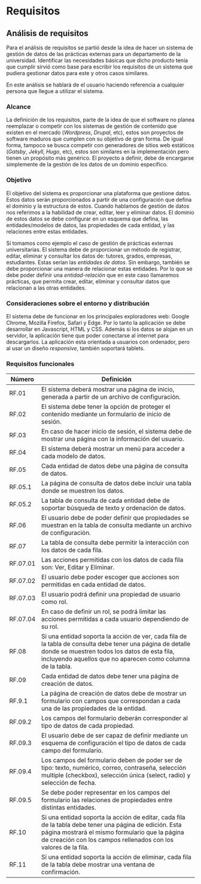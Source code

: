 # Requisitos

## Análisis de requisitos
Para el análisis de requisitos se partió desde la idea de hacer un sistema de gestión de datos de las prácticas externas para un departamento de la universidad. Identificar las necesidades básicas que dicho producto tenía que cumplir sirvió como base para escribir los requisitos de un sistema que pudiera gestionar datos para este y otros casos similares.

En este análisis se hablará de el usuario haciendo referencia a cualquier persona que llegue a utilizar el sistema.

### Alcance
La definición de los requisitos, parte de la idea de que el software no planea reemplazar o competir con los sistemas de gestión de contenido que existen en el mercado (_Wordpress_, _Drupal_, etc), estos son proyectos de software maduros que cumplen con su objetivo de gran forma. De igual forma, tampoco se busca competir con generadores de sitios web estáticos (_Gatsby_, _Jekyll_, _Hugo_, etc), estos son similares en la implementación pero tienen un propósito más genérico.
El proyecto a definir, debe de encargarse simplemente de la gestión de los datos de un dominio específico.

### Objetivo
 El objetivo del sistema es proporcionar una plataforma que gestione datos. Estos datos serán proporcionados a partir de una configuración que defina el dominio y la estructura de estos.
 Cuando hablamos de gestión de datos nos referimos a la habilidad de crear, editar, leer y eliminar datos. El dominio de estos datos se debe configurar en un esquema que defina, las entidades/modelos de datos, las propiedades de cada entidad, y las relaciones entre estas entidades.
 
Si tomamos como ejemplo el caso de gestión de prácticas externas universitarias. El sistema debe de proporcionar un método de registrar, editar, eliminar y consultar los datos de: tutores, grados, empresas, estudiantes. Estas serían las _entidades de datos_.
Sin embargo, también se debe proporcionar una manera de relacionar estas entidades. Por lo que se debe poder definir una _entidad-relación_ que en este caso llamaremos prácticas, que permita crear, editar, eliminar y consultar datos que relacionan a las otras entidades.

### Consideraciones sobre el entorno y distribución
El sistema debe de funcionar en los principales exploradores web: Google Chrome, Mozilla Firefox, Safari y Edge. Por lo tanto la aplicación se debe desarrollar en Javascript, HTML y CSS. Además si los datos se alojan en un servidor, la aplicación tiene que poder conectarse al internet para descargarlos.
La aplicación esta orientada a usuarios con ordenador, pero al usar un diseño _responsive_, también soportará tablets.

### Requisitos funcionales

| Número   |Definición                                                                                                                                                                                                                  |
| -------- |----------------------------------------------------------------------------------------------------------------------------------------------------------------------------------------------------------------------------|
| RF.01    |El sistema deberá mostrar una página de inicio, generada a partir de un archivo de configuración.                                                                                                                           |
| RF.02    |El sistema debe tener la opción de proteger el contenido mediante un formulario de inicio de sesión.                                                                                                                        |
| RF.03    |En caso de hacer inicio de sesión, el sistema debe de mostrar una página con la información del usuario.                                                                                                                    |
| RF.04    |El sistema deberá mostrar un menú para acceder a cada modelo de datos.                                                                                                                                                      |
| RF.05    |Cada entidad de datos debe una página de consulta de datos.                                                                                                                                                                 |
| RF.05.1  |La página de consulta de datos debe incluir una tabla donde se muestren los datos.                                                                                                                                          |
| RF.05.2  |La tabla de consulta de cada entidad debe de soportar búsqueda de texto y ordenación de datos.                                                                                                                              |
| RF.06    |El usuario debe de poder definir que propiedades se muestran en la tabla de consulta mediante un archivo de configuración.                                                                                                  |
| RF.07    |La tabla de consulta debe permitir la interacción con los datos de cada fila.                                                                                                                                               |
| RF.07.01 |Las acciones permitidas con los datos de cada fila son: Ver, Editar y Eliminar.                                                                                                                                             |
| RF.07.02 |El usuario debe poder escoger que acciones son permitidas en cada entidad de datos.                                                                                                                                         |
| RF.07.03 |El usuario podrá definir una propiedad de usuario como rol.                                                                                                                                                                 |
| RF.07.04 |En caso de definir un rol, se podrá limitar las acciones permitidas a cada usuario dependiendo de su rol.                                                                                                                   |
| RF.08    |Si una entidad soporta la acción de ver, cada fila de la tabla de consulta debe tener una página de detalle donde se muestren todos los datos de esta fila, incluyendo aquellos que no aparecen como columna de la tabla.   |
| RF.09    |Cada entidad de datos debe tener una página de creación de datos.                                                                                                                                                           |
| RF.9.1   |La página de creación de datos debe de mostrar un formulario con campos que correspondan a cada una de las propiedades de la entidad.                                                                                       |
| RF.09.2  |Los campos del formulario deberán corresponder al tipo de datos de cada propiedad.                                                                                                                                          |
| RF.09.3  |El usuario debe de ser capaz de definir mediante un esquema de configuración el tipo de datos de cada campo del formulario.                                                                                                 |
| RF.09.4  |Los campos del formulario deben de poder ser de tipo: texto, numérico, correo, contraseña, selección multiple (checkbox), selección única (select, radio) y selección de fecha.                                             |
| RF.09.5  |Se debe poder representar en los campos del formulario las relaciones de propiedades entre distintas entidades.                                                                                                             |
| RF.10    |Si una entidad soporta la acción de editar, cada fila de la tabla debe tener una página de edición. Esta página mostrará el mismo formulario que la página de creación con los campos rellenados con los valores de la fila.|
| RF.11    |Si una entidad soporta la acción de eliminar, cada fila de la tabla debe mostrar una ventana de confirmación.                                                                                                               |